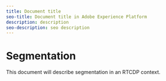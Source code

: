 ```yaml
---
title: Document title
seo-title: Document title in Adobe Experience Platform
description: description
seo-description: seo description
---
```


# Segmentation

This document will describe segmentation in an RTCDP context.

